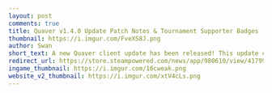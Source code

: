 ```yaml
---
layout: post
comments: true
title: Quaver v1.4.0 Update Patch Notes & Tournament Supporter Badges
thumbnail: https://i.imgur.com/FveXS8J.png
author: Swan
short_text: A new Quaver client update has been released! This update contains a ton of new features, improvements, and bug fixes...
redirect_url: https://store.steampowered.com/news/app/980610/view/4179982568648229986
ingame_thumbnail: https://i.imgur.com/16cweak.png
website_v2_thumbnail: https://i.imgur.com/xtV4cLs.png
---
```

